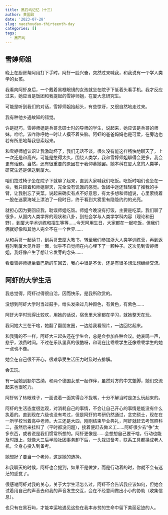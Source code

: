 ```yaml
---
title: 黑石屿记忆（十三）
author: 黄国政
date: '2023-07-28'
slug: naozhoudao-thirteenth-day
categories: []
tags:
  - 黑石屿
---
```


<!--more-->

## 雪婷师姐

晚上在厨房帮阿用打下手时，阿虾一脸兴奋，突然过来喊我，和我说有一个学人类学的女孩。

我看向阿虾身后，一个戴着黑框眼镜的女孩就坐在院子下低着头看手机。我才反应过来，她应当是饭团和我提起的雪婷师姐，在厦大念研究生。

可能是听到我们的对话，雪婷师姐抬起头，有些惊讶，又很自然地走过来。

我有种他乡遇故知的错觉。

许是挺巧，雪婷师姐是兵哥念硕士时的导师的学生，说起来，她应该是兵哥的师妹。哈哈，该咋称呼她一时让人摸不着头脑。阿虾的爸爸妈妈也是可爱，在旁边也若有所思地帮我思索起来。

和雪婷师姐认识让我激动坏了，我们无话不谈。很久没有能这样畅快地聊天了，上一次还是和高兴。可能是憋得太久，围绕人类学，我和雪婷师姐聊得会更多，我会更有话题。当然，还有很重要的原因在于我仰慕她罢。她本科在厦大念的人类学，研究生还是保送到厦大。

咱们拉过椅子坐在院子下就聊了起来，直到大家喊我们吃饭。吃饭时咱们也坐在一块，我只顾着和师姐聊天，完全没有饥饿的感觉。饭团中途还轻轻推了推我的手臂，让我别忘了夹菜。说起来确实有点不好意思，有太多想和师姐说，心里萦绕着一股在迷蒙海域上漂泊了一段时日，终于看到大雾里有隐隐约约的光亮。

就担心因为要回应我，耽误师姐吃饭。师姐今晚没有打饭，主要是吃菜。我们聊了很多，从国内人类学界的现状和八卦，到社会学与人类学学科内容（理论和田野），到厦大学术训练和招生等等……今天阿用生日，大家都在一起吃饭，但我们俩就好像和其他人完全不在一个世界……

从和兵哥一起读书，到兵哥去厦大教书，转至我们参加浙大人类学训练营，再到返程时到厦大见兵哥一面，似乎不自觉间在内心埋下了一颗种子。这次见到雪婷师姐，我好像产生了想让它发芽的念头……

看着雪婷师姐坐着巴斯的车回去，我心中很是不舍，还是有很多想法想继续交流。

## 阿虾的大学生活

我总觉得，阿虾过得很自洽，因而快乐，是我所欣赏的。

没想到阿虾大学时当过鼓手，给头发染过几种颜色，有黄色，有紫色……

阿虾大学时玩得比较欢，用她的话说，宿舍里大家都在学习，就她整天在玩。

我问她大三在干啥，她翻了翻朋友圈，一边给我看照片，一边回忆起来。

和我猜的不一样，阿虾大三起头还在学生会，总是会参加各种会议。她哀鸣一声，悲乎，浪费时间。不过在乐队里真的很酷呀，和现在比乖乖学生还像乖乖学生的她一点也不像。

她会在自己很不开心，很难承受生活压力时及时去排解。

会去玩。

有一回她到额尔古纳，和两个德国女孩一起作伴，虽然对方的中文蹩脚，她们交流起来也很吃力。

阿虾转了转眼珠子，一面说着一面笑得合不拢嘴，十分不解当时是怎么玩起来的。

阿虾的生活态度很达观，对消耗自己的事情，不会让自己开心的事情是能没有什么执着的。直到现在六级也没有考过，但是阿虾的考研仍然通过，念完硕士，现在在一所学校当着高中老师。大三还是大四，刚刚结束毕业典礼，阿虾就赶去考驾照科二，虽然后来挂科了（平时都没问题），接着便赶去做义工……阿虾很少去“争”太多东西，或者说是我们惯常所想的。阿虾更像是……会想想自己要干啥，行动也能及时跟上，就像大三后半段社团事务卸下后，一头栽进备考，联系工具都换成老人机，全身心投入到备考。

她想好了要当一个老师，这是她的选择。

和我聊天的时候，阿虾也会提到，如果不是做梦，而是行动着的时，你就不会有迷茫的感觉了。

很感谢阿虾对我的关心，关于大学生活怎么过，阿虾不会告诉我应该如何，但她会试着用自己的声音去和我的声音发生交互，会在不经意间做出小小的协助（收集信息）。

也只有在黑石屿，才能幸运地遇见这些在我本赤贫的生命中留下美丽足迹的人。